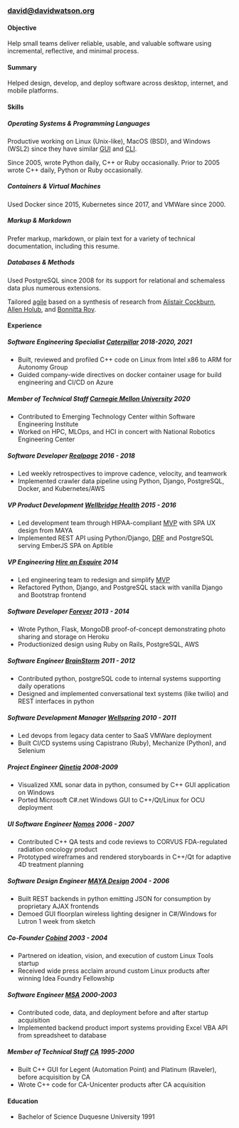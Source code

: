 ### [david@davidwatson.org](mailto:david@davidwatson.org) [<i class="fa-solid fa-file-text" style="font-style: normal;"></i>](/resume/index.txt) [<i class="fa-solid fa-print" style="font-style: normal;"></i>](/resume/index.pdf)

#### Objective

Help small teams deliver reliable, usable, and valuable software using incremental, reflective, and minimal process.

#### Summary  

Helped design, develop, and deploy software across desktop, internet, and mobile platforms.

#### Skills

#####   Operating Systems & Programming Languages  

Productive working on Linux (Unix-like), MacOS (BSD), and Windows (WSL2) since they have similar  [GUI](https://en.wikipedia.org/wiki/Tiling_window_manager) and [CLI](https://en.wikipedia.org/wiki/In_the_Beginning..._Was_the_Command_Line#:~:text=Was%20the%20Command%20Line%20is,%2C%20ISBN%20978%2D0380815937).

Since 2005, wrote Python daily, C++ or Ruby occasionally. Prior to 2005 wrote C++ daily, Python or Ruby occasionally.

#####    Containers & Virtual Machines  

Used Docker since 2015, Kubernetes since 2017, and VMWare since 2000. 

#####    Markup & Markdown  

Prefer markup, markdown, or plain text for a variety of technical documentation, including this resume.

#####    Databases & Methods  

Used PostgreSQL since 2008 for its support for relational and schemaless data plus numerous extensions.

Tailored [agile](http://agilemanifesto.org/principles.html) based on a synthesis of research from [Alistair Cockburn](https://www.projectsmart.co.uk/lifecycle-and-methodology/7-properties-of-highly-successful-projects-from-crystal-clear.php), [Allen Holub](https://holub.com/heuristics/), and [Bonnitta Roy](https://medium.com/agile-sensemaking/why-sensemaking-will-save-agile-e1ad99b4805a).

#### Experience

#####    Software Engineering Specialist [Caterpillar](https://www.cat.com/enUS.html) 2018-2020, 2021   
  * Built, reviewed and profiled C++ code on Linux from Intel x86 to ARM for Autonomy Group
  * Guided company-wide directives on docker container usage for build engineering and CI/CD on Azure

#####    Member of Technical Staff    [Carnegie Mellon University](https://www.cmu.edu/)    2020   
  * Contributed to Emerging Technology Center within Software Engineering Institute
  * Worked on HPC, MLOps, and HCI in concert with National Robotics Engineering Center

#####    Software Developer    [Realpage](https://www.realpage.com/)    2016 - 2018   
  * Led weekly retrospectives to improve cadence, velocity, and teamwork
  * Implemented crawler data pipeline using Python, Django, PostgreSQL, Docker, and Kubernetes/AWS

#####    VP Product Development    [Wellbridge Health](http://www.wellbridgehealth.com/)    2015 - 2016   
  * Led development team through HIPAA-compliant [MVP](https://en.wikipedia.org/wiki/Minimum_viable_product) with SPA UX design from MAYA
  * Implemented REST API using Python/Django, [DRF](https://www.django-rest-framework.org/) and PostgreSQL serving EmberJS SPA on Aptible 

<div id="hae"></div>

#####    VP Engineering    [Hire an Esquire](https://hireanesquire.com/)    2014   
  * Led engineering team to redesign and simplify [MVP](https://en.wikipedia.org/wiki/Minimum_viable_product)  
  * Refactored Python, Django, and PostgreSQL stack with vanilla Django and Bootstrap frontend

#####    Software Developer    [Forever](https://www.forever.com/)    2013 - 2014   
  * Wrote Python, Flask, MongoDB proof-of-concept demonstrating photo sharing and storage on Heroku
  * Productionized design using Ruby on Rails, PostgreSQL, AWS

#####    Software Engineer    [BrainStorm](https://www.mindmatrix.net/)    2011 - 2012   
  * Contributed python, postgreSQL code to internal systems supporting daily operations
  * Designed and implemented conversational text systems (like twilio) and REST interfaces in python

#####    Software Development Manager    [Wellspring](https://www.wellspring.com/)    2010 - 2011   
  * Led devops from legacy data center to SaaS VMWare deployment
  * Built CI/CD systems using Capistrano (Ruby), Mechanize (Python), and Selenium

#####    Project Engineer    [Qinetiq](https://www.qinetiq.com/en/)    2008-2009   
  * Visualized XML sonar data in python, consumed by C++ GUI application on Windows 
  * Ported Microsoft C#.net Windows GUI to C++/Qt/Linux for OCU deployment

#####    UI Software Engineer    [Nomos](http://www.nomos.com/)    2006 - 2007   
  * Contributed C++ QA tests and code reviews to CORVUS FDA-regulated radiation oncology product
  * Prototyped wireframes and rendered storyboards in C++/Qt for adaptive 4D treatment planning

#####    Software Design Engineer    [MAYA Design](https://books.google.com/books?id=oDYEAAAAMBAJ&lpg=PA20&vq=u-form&pg=PA20#v=onepage&q=u-form&f=false)    2004 - 2006   
  * Built REST backends in python emitting JSON for consumption by proprietary AJAX frontends
  * Demoed GUI floorplan wireless lighting designer in C#/Windows for Lutron 1 week from sketch

#####    Co-Founder    [Cobind](https://no.wikipedia.org/wiki/Cobind_Desktop)    2003 - 2004   
  * Partnered on ideation, vision, and execution of custom Linux Tools startup
  * Received wide press acclaim around custom Linux products after winning Idea Foundry Fellowship

#####    Software Engineer    [MSA](https://www.msa.com/)    2000-2003   
  * Contributed code, data, and deployment before and after startup acquisition
  * Implemented backend product import systems providing Excel VBA API from spreadsheet to database 

#####    Member of Technical Staff    [CA](https://www.broadcom.com/company/news/financial-releases/2357930)    1995-2000   
  * Built C++ GUI for Legent (Automation Point) and Platinum (Raveler), before acquisition by CA 
  * Wrote C++ code for CA-Unicenter products after CA acquisition

#### Education

  * Bachelor of Science    Duquesne University    1991
